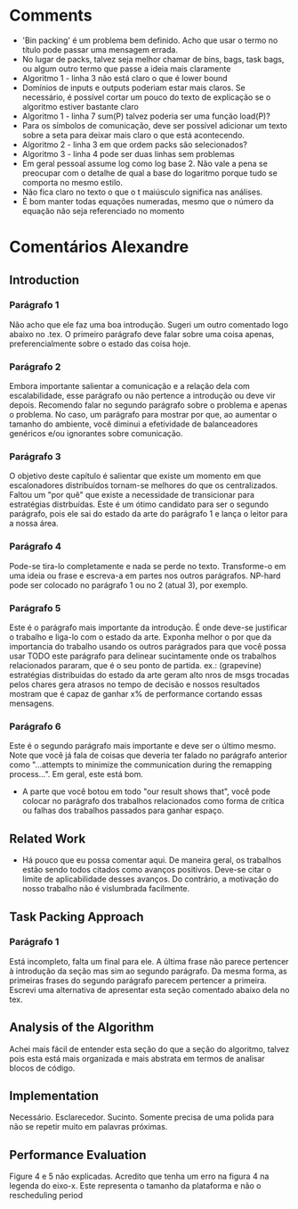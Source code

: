 # Comments

* 'Bin packing' é um problema bem definido. Acho que usar o termo no título pode passar uma mensagem errada.
* No lugar de packs, talvez seja melhor chamar de bins, bags, task bags, ou algum outro termo que passe a ideia mais claramente
* Algoritmo 1 - linha 3 não está claro o que é lower bound
* Domínios de inputs e outputs poderiam estar mais claros. Se necessário, é possível cortar um pouco do texto de explicação se o algoritmo estiver bastante claro
* Algoritmo 1 - linha 7 sum(P) talvez poderia ser uma função load(P)?
* Para os símbolos de comunicação, deve ser possível adicionar um texto sobre a seta para deixar mais claro o que está acontecendo.
* Algoritmo 2 - linha 3 em que ordem packs são selecionados?
* Algoritmo 3 - linha 4 pode ser duas linhas sem problemas
* Em geral pessoal assume log como log base 2. Não vale a pena se preocupar com o detalhe de qual a base do logaritmo porque tudo se comporta no mesmo estilo.
* Não fica claro no texto o que o t maiúsculo significa nas análises.
* É bom manter todas equações numeradas, mesmo que o número da equação não seja referenciado no momento
 
# Comentários Alexandre

## Introduction


### Parágrafo 1
Não acho que ele faz uma boa introdução. Sugeri um outro comentado logo abaixo no .tex. O primeiro parágrafo deve falar sobre uma coisa apenas, preferencialmente sobre o estado das coisa hoje.

### Parágrafo 2
Embora importante salientar a comunicação e a relação dela com escalabilidade, esse parágrafo ou não pertence a introdução ou deve vir depois. Recomendo falar no segundo parágrafo sobre o problema e apenas o problema. No caso, um parágrafo para mostrar por que, ao aumentar o tamanho do ambiente, você diminui a efetividade de balanceadores genéricos e/ou ignorantes sobre comunicação.

### Parágrafo 3
O objetivo deste capítulo é salientar que existe um momento em que escalonadores distribuídos tornam-se melhores do que os centralizados. Faltou um "por quê" que existe a necessidade de transicionar para estratégias distrbuídas. Este é um ótimo candidato para ser o segundo parágrafo, pois ele sai do estado da arte do parágrafo 1 e lança o leitor para a nossa área.

### Parágrafo 4
Pode-se tira-lo completamente e nada se perde no texto. Transforme-o em uma ideia ou frase e escreva-a em partes nos outros parágrafos. NP-hard pode ser colocado no parágrafo 1 ou no 2 (atual 3), por exemplo.

### Parágrafo 5
Este é o parágrafo mais importante da introdução. É onde deve-se justificar o trabalho e liga-lo com o estado da arte. Exponha melhor o por que da importancia do trabalho usando os outros parágrados para que você possa usar TODO este parágrafo para delinear sucintamente onde os trabalhos relacionados pararam, que é o seu ponto de partida. ex.: (grapevine) estratégias distribuidas do estado da arte geram alto nros de msgs trocadas pelos chares gera atrasos no tempo de decisão e nossos resultados mostram que é capaz de ganhar x% de performance cortando essas mensagens.

### Parágrafo 6
Este é o segundo parágrafo mais importante e deve ser o último mesmo. Note que você já fala de coisas que deveria ter falado no parágrafo anterior como "...attempts to minimize the communication during the remapping process...". Em geral, este está bom.
  * A parte que você botou em todo "our result shows that", você pode colocar no parágrafo dos trabalhos relacionados como forma de crítica ou falhas dos trabalhos passados para ganhar espaço.

## Related Work

  * Há pouco que eu possa comentar aqui. De maneira geral, os trabalhos estão sendo todos citados como avanços positivos. Deve-se citar o limite de aplicabilidade desses avanços. Do contrário, a motivação do nosso trabalho não é vislumbrada facilmente.

## Task Packing Approach

### Parágrafo 1
Está incompleto, falta um final para ele. A última frase não parece pertencer à introdução da seção mas sim ao segundo parágrafo. Da mesma forma, as primeiras frases do segundo parágrafo parecem pertencer a primeira. Escrevi uma alternativa de apresentar esta seção comentado abaixo dela no tex.

## Analysis of the Algorithm
Achei mais fácil de entender esta seção do que a seção do algoritmo, talvez pois esta está mais organizada e mais abstrata em termos de analisar blocos de código.

## Implementation
Necessário. Esclarecedor. Sucinto. Somente precisa de uma polida para não se repetir muito em palavras próximas.

## Performance Evaluation
Figure 4 e 5 não explicadas. Acredito que tenha um erro na figura 4 na legenda do eixo-x. Este representa o tamanho da plataforma e não o rescheduling period
